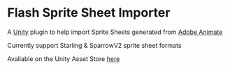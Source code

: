 # Flash Sprite Sheet Importer

A [Unity](https://unity.com/) plugin to help import Sprite Sheets generated from [Adobe Animate](https://www.adobe.com/products/animate.html)

Currently support Starling & SparrowV2 sprite sheet formats

Avaliable on the Unity Asset Store [here](https://assetstore.unity.com/packages/tools/sprite-management/flash-sprite-sheet-importer-53520)
